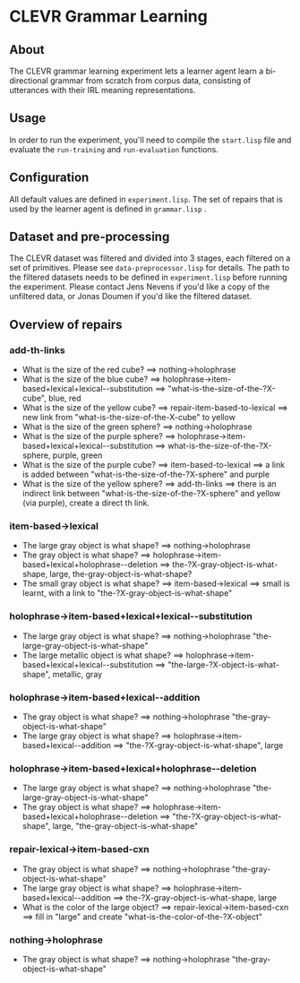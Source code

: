# CLEVR Grammar Learning

## About

The CLEVR grammar learning experiment lets a learner agent learn a bi-directional grammar from scratch from corpus data, consisting of utterances with their IRL meaning representations.



## Usage

In order to run the experiment, you'll need to compile the ```start.lisp``` file and evaluate the ```run-training``` and ```run-evaluation``` functions.

## Configuration
All default values are defined in ```experiment.lisp```.
The set of repairs that is used by the learner agent is defined in ```grammar.lisp``` .  


## Dataset and pre-processing

The CLEVR dataset was filtered and divided into 3 stages, each filtered on a set of primitives. Please see ```data-preprocessor.lisp``` for details.
The path to the filtered datasets needs to be defined in ```experiment.lisp``` before running the experiment. Please contact Jens Nevens if you'd like a copy of the unfiltered data, or Jonas Doumen if you'd like the filtered dataset.


## Overview of repairs
### add-th-links
* What is the size of the red cube? ==> nothing->holophrase
* What is the size of the blue cube? ==> holophrase->item-based+lexical+lexical--substitution ==> "what-is-the-size-of-the-?X-cube", blue, red
* What is the size of the yellow cube? ==> repair-item-based-to-lexical ==> new link from "what-is-the-size-of-the-X-cube" to yellow 
* What is the size of the green sphere? ==> nothing->holophrase
* What is the size of the purple sphere? ==> holophrase->item-based+lexical+lexical--substitution ==> what-is-the-size-of-the-?X-sphere, purple, green
* What is the size of the purple cube? ==> item-based-to-lexical ==> a link is added between "what-is-the-size-of-the-?X-sphere" and purple
* What is the size of the yellow sphere? ==> add-th-links ==> there is an indirect link between "what-is-the-size-of-the-?X-sphere" and yellow (via purple), create a direct th link.

### item-based->lexical
* The large gray object is what shape? ==> nothing->holophrase
* The gray object is what shape? ==> holophrase->item-based+lexical+holophrase--deletion ==> the-?X-gray-object-is-what-shape, large, the-gray-object-is-what-shape?
* The small gray object is what shape? ==> item-based->lexical ==> small is learnt, with a link to "the-?X-gray-object-is-what-shape"

### holophrase->item-based+lexical+lexical--substitution
* The large gray object is what shape? ==> nothing->holophrase "the-large-gray-object-is-what-shape"
* The large metallic object is what shape? ==> holophrase->item-based+lexical+lexical--substitution ==> "the-large-?X-object-is-what-shape", metallic, gray

### holophrase->item-based+lexical--addition
* The gray object is what shape? ==> nothing->holophrase "the-gray-object-is-what-shape"
* The large gray object is what shape? ==> holophrase->item-based+lexical--addition ==> "the-?X-gray-object-is-what-shape", large

### holophrase->item-based+lexical+holophrase--deletion
* The large gray object is what shape? ==> nothing->holophrase "the-large-gray-object-is-what-shape"
* The gray object is what shape? ==> holophrase->item-based+lexical+holophrase--deletion ==>  "the-?X-gray-object-is-what-shape", large, "the-gray-object-is-what-shape"

### repair-lexical->item-based-cxn
* The gray object is what shape? ==> nothing->holophrase "the-gray-object-is-what-shape"
* The large gray object is what shape? ==> holophrase->item-based+lexical--addition ==> the-?X-gray-object-is-what-shape, large
* What is the color of the large object? ==> repair-lexical->item-based-cxn ==> fill in "large" and create "what-is-the-color-of-the-?X-object"

### nothing->holophrase
* The gray object is what shape? ==> nothing->holophrase "the-gray-object-is-what-shape"